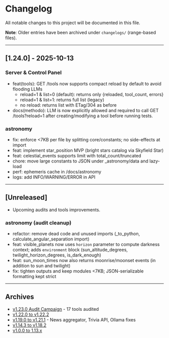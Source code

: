 # Changelog

All notable changes to this project will be documented in this file.

**Note**: Older entries have been archived under `changelogs/` (range-based files).

---

## [1.24.0] - 2025-10-13

### Server & Control Panel
- feat(tools): GET /tools now supports compact reload by default to avoid flooding LLMs
  - reload=1 & list=0 (default): returns only {reloaded, tool_count, errors}
  - reload=1 & list=1: returns full list (legacy)
  - no reload: returns list with ETag/304 as before
- docs(methodo): LLM is now explicitly allowed and required to call GET /tools?reload=1 after creating/modifying a tool before running tests.

### astronomy
- fix: enforce <7KB per file by splitting core/constants; no side-effects at import
- feat: implement star_position MVP (bright stars catalog via Skyfield Star)
- feat: celestial_events supports limit with total_count/truncated
- chore: move large constants to JSON under _astronomy/data and lazy-load
- perf: ephemeris cache in <repo>/docs/astronomy
- logs: add INFO/WARNING/ERROR in API

---

## [Unreleased]

- Upcoming audits and tools improvements.

### astronomy (audit cleanup)
- refactor: remove dead code and unused imports (_to_python, calculate_angular_separation import)
- feat: visible_planets now uses `horizon` parameter to compute darkness context; adds `environment` block (sun_altitude_degrees, twilight_horizon_degrees, is_dark_enough)
- feat: sun_moon_times now also returns moonrise/moonset events (in addition to sun and twilight)
- fix: tighten outputs and keep modules <7KB; JSON-serializable formatting kept strict

---

## Archives

- [v1.23.0 Audit Campaign](changelogs/CHANGELOG_1.23.0_audit_campaign.md) - 17 tools audited
- [v1.22.0 to v1.22.2](changelogs/CHANGELOG_1.22.0_to_1.22.2.md)
- [v1.19.0 to v1.21.1](changelogs/CHANGELOG_1.19.0_to_1.21.1.md) - News aggregator, Trivia API, Ollama fixes
- [v1.14.3 to v1.18.2](changelogs/CHANGELOG_1.14.3_to_1.18.2.md)
- [v1.0.0 to 1.13.x](changelogs/CHANGELOG_1.0.0_to_1.13.x.md)
